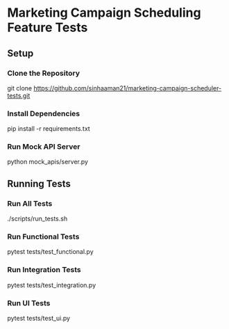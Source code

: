 # Marketing Campaign Scheduling Feature Tests

## Setup

### Clone the Repository
git clone https://github.com/sinhaaman21/marketing-campaign-scheduler-tests.git

### Install Dependencies
pip install -r requirements.txt

### Run Mock API Server
python mock_apis/server.py

## Running Tests

### Run All Tests
./scripts/run_tests.sh

### Run Functional Tests
pytest tests/test_functional.py

### Run Integration Tests
pytest tests/test_integration.py

### Run UI Tests
pytest tests/test_ui.py
